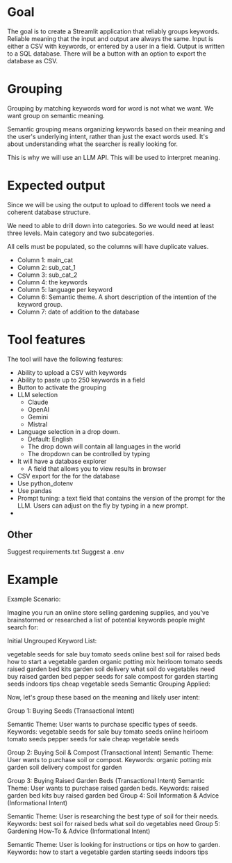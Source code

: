# Goal

The goal is to create a Streamlit application that reliably groups keywords. Reliable meaning that the input and output are always the same. Input is either a CSV with keywords, or entered by a user in a field. Output is written to a SQL database. There will be a button with an option to export the database as CSV.

# Grouping

Grouping by matching keywords word for word is not what we want. We want group on semantic meaning. 

Semantic grouping means organizing keywords based on their meaning and the user's underlying intent, rather than just the exact words used. It's about understanding what the searcher is really looking for.

This is why we will use an LLM API. This will be used to interpret meaning.


# Expected output

Since we will be using the output to upload to different tools we need a coherent database structure. 

We need to able to drill down into categories. So we would need at least three levels. Main category and two subcategories. 

All cells must be populated, so the columns will have duplicate values.
- Column 1: main_cat
- Column 2: sub_cat_1
- Column 3: sub_cat_2
- Column 4: the keywords
- Column 5: language per keyword
- Column 6: Semantic theme. A short description of the intention of the keyword group.
- Column 7: date of addition to the database


# Tool features

The tool will have the following features:

- Ability to upload a CSV with keywords
- Ability to paste up to 250 keywords in a field
- Button to activate the grouping
- LLM selection
	- Claude
	- OpenAI
	- Gemini
	- Mistral
- Language selection in a drop down.
	- Default: English
	- The drop down will contain all languages in the world
	- The dropdown can be controlled by typing
- It will have a database explorer
	- A field that allows you to view results in browser
- CSV export for the for the database
- Use python_dotenv
- Use pandas
- Prompt tuning: a text field that contains the version of the prompt for the LLM. Users can adjust on the fly by typing in a new prompt.
- 

## Other

Suggest requirements.txt
Suggest a .env


# Example

Example Scenario:

Imagine you run an online store selling gardening supplies, and you've brainstormed or researched a list of potential keywords people might search for:

Initial Ungrouped Keyword List:

vegetable seeds for sale
buy tomato seeds online
best soil for raised beds
how to start a vegetable garden
organic potting mix
heirloom tomato seeds
raised garden bed kits
garden soil delivery
what soil do vegetables need
buy raised garden bed
pepper seeds for sale
compost for garden
starting seeds indoors tips
cheap vegetable seeds
Semantic Grouping Applied:

Now, let's group these based on the meaning and likely user intent:

Group 1: Buying Seeds (Transactional Intent)

Semantic Theme: User wants to purchase specific types of seeds.
Keywords:
vegetable seeds for sale
buy tomato seeds online
heirloom tomato seeds
pepper seeds for sale
cheap vegetable seeds

Group 2: Buying Soil & Compost (Transactional Intent)
Semantic Theme: User wants to purchase soil or compost.
Keywords:
organic potting mix
garden soil delivery
compost for garden

Group 3: Buying Raised Garden Beds (Transactional Intent)
Semantic Theme: User wants to purchase raised garden beds.
Keywords:
raised garden bed kits
buy raised garden bed
Group 4: Soil Information & Advice (Informational Intent)

Semantic Theme: User is researching the best type of soil for their needs.
Keywords:
best soil for raised beds
what soil do vegetables need
Group 5: Gardening How-To & Advice (Informational Intent)

Semantic Theme: User is looking for instructions or tips on how to garden.
Keywords:
how to start a vegetable garden
starting seeds indoors tips